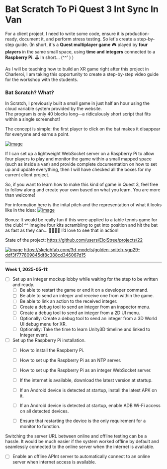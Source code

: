 #  Bat Scratch To Pi Quest 3 Int Sync In Van

For a client project, I need to write some code, ensure it is production-ready, document it, and perform stress testing. So let's create a step-by-step guide.   (In short, it's a **Quest multiplayer game** 🎮 played by **four players** in the same small space, using **time and integers** connected to a **Raspberry Pi**. 🕹️ In short... (^^' )  )

As I will be teaching how to build an XR game right after this project in Charleroi, I am taking this opportunity to create a step-by-step video guide for the workshop with the students.  

### Bat Scratch? What?  

In Scratch, I previously built a small game in just half an hour using the cloud variable system provided by the website.  
The program is only 40 blocks long—a ridiculously short script that fits within a single screenshot!  

The concept is simple: the first player to click on the bat makes it disappear for everyone and earns a point.  

[![image](https://github.com/user-attachments/assets/dd796b72-f4f3-42ca-bab2-4023f4ba43b7)](https://scratch.mit.edu/projects/966307753/editor/)  

If I can set up a lightweight WebSocket server on a Raspberry Pi to allow four players to play and monitor the game within a small mapped space (such as inside a van) and provide complete documentation on how to set up and update everything, then I will have checked all the boxes for my current client project.  

So, if you want to learn how to make this kind of game in Quest 3, feel free to follow along and create your own based on what you learn. You are more than welcome!  

For information here is the inital pitch and the representation of what it looks like in the idea:
[![image](https://github.com/user-attachments/assets/896477f3-2124-4715-82f3-27b0cf3d501f)](https://github.com/EloiStree/2025_01_07_PitchDeckNtpIntPiGame/tree/main)

Bonus: It would be really fun if this were applied to a table tennis game for the club! ^^
Imagine four kits scrambling to get into position and hit the bat as fast as they can... 🏓🧙‍♂️👏
I’d love to see that in action!

State of the project: https://github.com/users/EloiStree/projects/22

[![image](https://github.com/user-attachments/assets/496ee651-552e-4e5c-a36f-a94567bc5aa3)](https://sketchfab.com/3d-models/golden-snitch-sgp29-ddf3f777809845df8c388cd346067d15) 
https://sketchfab.com/3d-models/golden-snitch-sgp29-ddf3f777809845df8c388cd346067d15  

-------------------------


**Week 1, 2025-05-11:**  

- [ ] Set up an integer mockup lobby while waiting for the step to be written and ready.  
  - [ ] Be able to restart the game or end it on a developer command.  
  - [ ] Be able to send an integer and receive one from within the game.  
  - [ ] Be able to link an action to the received integer.  
  - [ ] Create a debug tool to send an integer from an inspector menu.  
  - [ ] Create a debug tool to send an integer from a 2D UI menu.  
  - [ ] Optionally: Create a debug tool to send an integer from a 3D World UI debug menu for XR.
  - [ ] Optionally: Take the time to learn Unity3D timeline and linked to Integer event.

- [ ] Set up the Raspberry Pi installation.  
  - [ ] How to install the Raspberry Pi.  
  - [ ] How to set up the Raspberry Pi as an NTP server.  
  - [ ] How to set up the Raspberry Pi as an integer WebSocket server.  
  - [ ] If the internet is available, download the latest version at startup.  
  - [ ] If an Android device is detected at startup, install the latest APK on it.  
  - [ ] If an Android device is detected at startup, enable ADB Wi-Fi access on all detected devices.  
  - [ ] Ensure that restarting the device is the only requirement for a monitor to function.  


Switching the server URL between online and offline testing can be a hassle. It would be much easier if the system worked offline by default and seamlessly connected to the online server when the internet is available.  
- [ ] Enable an offline APInt server to automatically connect to an online server when internet access is available.

